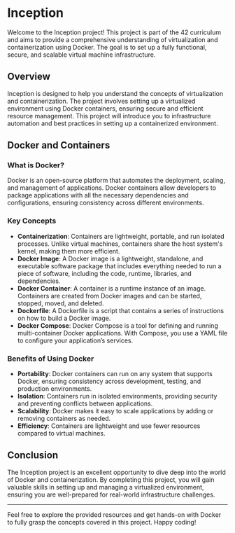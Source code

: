 # Inception

Welcome to the Inception project! This project is part of the 42 curriculum and aims to provide a comprehensive understanding of virtualization and containerization using Docker. The goal is to set up a fully functional, secure, and scalable virtual machine infrastructure.

## Overview

Inception is designed to help you understand the concepts of virtualization and containerization. The project involves setting up a virtualized environment using Docker containers, ensuring secure and efficient resource management. This project will introduce you to infrastructure automation and best practices in setting up a containerized environment.

## Docker and Containers

### What is Docker?

Docker is an open-source platform that automates the deployment, scaling, and management of applications. Docker containers allow developers to package applications with all the necessary dependencies and configurations, ensuring consistency across different environments.

### Key Concepts

- **Containerization**: Containers are lightweight, portable, and run isolated processes. Unlike virtual machines, containers share the host system's kernel, making them more efficient.
- **Docker Image**: A Docker image is a lightweight, standalone, and executable software package that includes everything needed to run a piece of software, including the code, runtime, libraries, and dependencies.
- **Docker Container**: A container is a runtime instance of an image. Containers are created from Docker images and can be started, stopped, moved, and deleted.
- **Dockerfile**: A Dockerfile is a script that contains a series of instructions on how to build a Docker image.
- **Docker Compose**: Docker Compose is a tool for defining and running multi-container Docker applications. With Compose, you use a YAML file to configure your application’s services.

### Benefits of Using Docker

- **Portability**: Docker containers can run on any system that supports Docker, ensuring consistency across development, testing, and production environments.
- **Isolation**: Containers run in isolated environments, providing security and preventing conflicts between applications.
- **Scalability**: Docker makes it easy to scale applications by adding or removing containers as needed.
- **Efficiency**: Containers are lightweight and use fewer resources compared to virtual machines.

## Conclusion

The Inception project is an excellent opportunity to dive deep into the world of Docker and containerization. By completing this project, you will gain valuable skills in setting up and managing a virtualized environment, ensuring you are well-prepared for real-world infrastructure challenges.

---

Feel free to explore the provided resources and get hands-on with Docker to fully grasp the concepts covered in this project. Happy coding!
